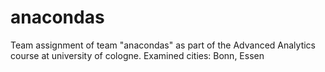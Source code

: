 # anacondas
Team assignment of team "anacondas" as part of the Advanced Analytics course at university of cologne. Examined cities: Bonn, Essen
